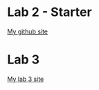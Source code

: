 # Lab 2 - Starter
[My github site](https://c5du.github.io/Lab2_Starter/)
# Lab 3
[My lab 3 site](https://c5du.github.io/fa22-cse110-lab3/)
